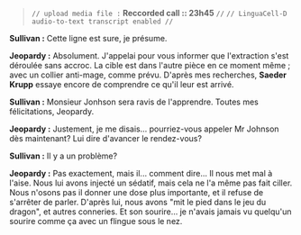 ﻿> `// upload media file :` **Reccorded call  :: 23h45** `//`
> `// LinguaCell-D audio-to-text transcript enabled //`

**Sullivan :** Cette ligne est sure, je présume.

**Jeopardy :** Absolument. J'appelai pour vous informer que l'extraction s'est déroulée sans accroc. La cible est dans l'autre pièce en ce moment même ; avec un collier anti-mage, comme prévu. D'après mes recherches, **Saeder Krupp** essaye encore de comprendre ce qu'il leur est arrivé.

**Sullivan :** Monsieur Jonhson sera ravis de l'apprendre. Toutes mes félicitations, Jeopardy. 

**Jeopardy :** Justement, je me disais... pourriez-vous appeler Mr Johnson dès maintenant? Lui dire d'avancer le rendez-vous?

**Sullivan :** Il y a un problème?

**Jeopardy :** Pas exactement, mais il... comment dire... Il nous met mal à l'aise. Nous lui avons injecté un sédatif, mais cela ne l'a même pas fait ciller. Nous n'osons pas il donner une dose plus importante, et il refuse de s'arrêter de parler. D'après lui, nous avons "mit le pied dans le jeu du dragon", et autres conneries. Et son sourire... je n'avais jamais vu quelqu'un sourire comme ça avec un flingue sous le nez.

